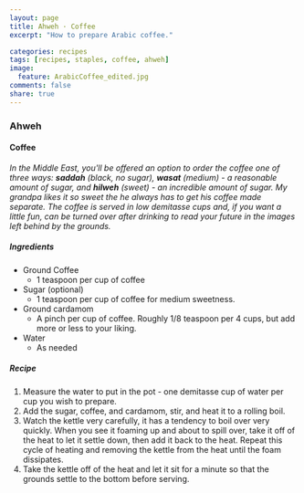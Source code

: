 ```yaml
---
layout: page
title: Ahweh · Coffee
excerpt: "How to prepare Arabic coffee."

categories: recipes
tags: [recipes, staples, coffee, ahweh]
image:
  feature: ArabicCoffee_edited.jpg
comments: false
share: true
---
```


### Ahweh

#### Coffee

*In the Middle East, you'll be offered an option to order the coffee one of three ways: **saddah** (black, no sugar), **wasat** (medium) - a reasonable amount of sugar, and **hilweh** (sweet) - an incredible amount of sugar. My grandpa likes it so sweet the he always has to get his coffee made separate. The coffee is served in low demitasse cups and, if you want a little fun, can be turned over after drinking to read your future in the images left behind by the grounds.*

##### Ingredients

-	Ground Coffee
	-	1 teaspoon per cup of coffee
-	Sugar (optional)
	-	1 teaspoon per cup of coffee for medium sweetness.
-	Ground cardamom
	-	A pinch per cup of coffee. Roughly 1/8 teaspoon per 4 cups, but add more or less to your liking.
-	Water
	-	As needed

##### Recipe

1.	Measure the water to put in the pot - one demitasse cup of water per cup you wish to prepare.
2.	Add the sugar, coffee, and cardamom, stir, and heat it to a rolling boil.
3.	Watch the kettle very carefully, it has a tendency to boil over very quickly. When you see it foaming up and about to spill over, take it off of the heat to let it settle down, then add it back to the heat. Repeat this cycle of heating and removing the kettle from the heat until the foam dissipates.
4.	Take the kettle off of the heat and let it sit for a minute so that the grounds settle to the bottom before serving.
